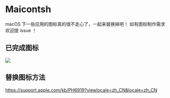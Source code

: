# Maicontsh
macOS 下一些应用的图标真的很不走心了，一起来替换掉吧！
如有图标制作需求欢迎提 issue ！

## 已完成图标
![](https://ws3.sinaimg.cn/large/006tNbRwly1fuxva2uxroj31kw0no7dc.jpg)

## 替换图标方法
https://support.apple.com/kb/PH6919?viewlocale=zh_CN&locale=zh_CN
